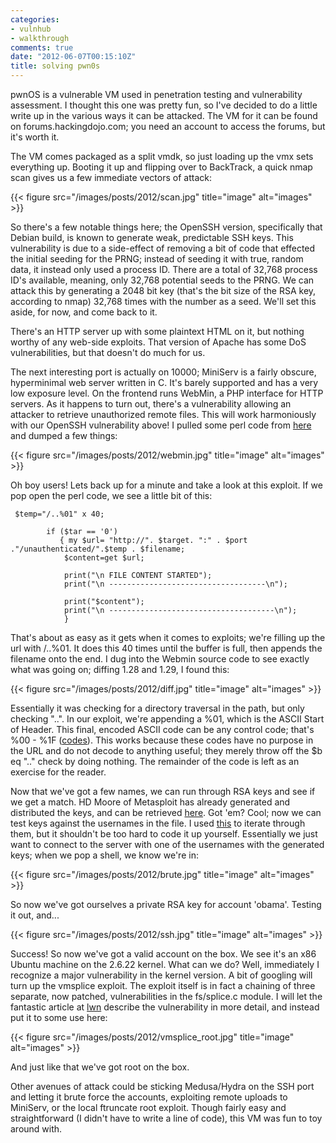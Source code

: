 ```yaml
---
categories:
- vulnhub
- walkthrough
comments: true
date: "2012-06-07T00:15:10Z"
title: solving pwn0s
---
```


pwnOS is a vulnerable VM used in penetration testing and vulnerability assessment.  I thought this one was pretty fun, so I've decided to do a little write up in the various ways it can be attacked.  The VM for it can be found on forums.hackingdojo.com; you need an account to access the forums, but it's worth it. 

The VM comes packaged as a split vmdk, so just loading up the vmx sets everything up.  Booting it up and flipping over to BackTrack, a quick nmap scan gives us a few immediate vectors of attack:

{{< figure src="/images/posts/2012/scan.jpg" title="image" alt="images" >}}

So there's a few notable things here; the OpenSSH version, specifically that Debian build, is known to generate weak, predictable SSH keys.  This vulnerability is due to a side-effect of removing a bit of code that effected the initial seeding for the PRNG; instead of seeding it with true, random data, it instead only used a process ID. There are a total of 32,768 process ID's available, meaning, only 32,768 potential seeds to the PRNG.  We can attack this by generating a 2048 bit key (that's the bit size of the RSA key, according to nmap) 32,768 times with the number as a seed.  We'll set this aside, for now, and come back to it.

There's an HTTP server up with some plaintext HTML on it, but nothing worthy of any web-side exploits.  That version of Apache has some DoS vulnerabilities, but that doesn't do much for us.

The next interesting port is actually on 10000; MiniServ is a fairly obscure, hyperminimal web server written in C.  It's barely supported and has a very low exposure level.  On the frontend runs WebMin, a PHP interface for HTTP servers.  As it happens to turn out, there's a vulnerability allowing an attacker to retrieve unauthorized remote files.  This will work harmoniously with our OpenSSH vulnerability above!  I pulled some perl code from [here](http://www.exploit-db.com/exploits/2017/) and dumped a few things:

{{< figure src="/images/posts/2012/webmin.jpg" title="image" alt="images" >}}

Oh boy users!  Lets back up for a minute and take a look at this exploit.  If we pop open the perl code, we see a little bit of this:

```
 $temp="/..%01" x 40;

        if ($tar == '0')
           { my $url= "http://". $target. ":" . $port ."/unauthenticated/".$temp . $filename;
            $content=get $url;

            print("\n FILE CONTENT STARTED");
            print("\n -----------------------------------\n");

            print("$content");
            print("\n -------------------------------------\n");
            }
```

That's about as easy as it gets when it comes to exploits; we're filling up the url with /..%01.  It does this 40 times until the buffer is full, then appends the filename onto the end.    I dug into the Webmin source code to see exactly what was going on; diffing 1.28 and 1.29, I found this:

{{< figure src="/images/posts/2012/diff.jpg" title="image" alt="images" >}}

Essentially it was checking for a directory traversal in the path, but only checking "..".  In our exploit, we're appending a %01, which is the ASCII Start of Header.  This final, encoded ASCII code can be any control code; that's %00 - %1F ([codes](http://www.w3schools.com/tags/ref_urlencode.asp)).  This works because these codes have no purpose in the URL and do not decode to anything useful; they merely throw off the $b eq ".." check by doing nothing.  The remainder of the code is left as an exercise for the reader.

Now that we've got a few names, we can run through RSA keys and see if we get a match.  HD Moore of Metasploit has already generated and distributed the keys, and can be retrieved [here](http://metasploit.com/users/hdm/tools/debian-openssl/).  Got 'em?  Cool; now we can test keys against the usernames in the file.  I used [this](http://www.exploit-db.com/exploits/5632/) to iterate through them, but it shouldn't be too hard to code it up yourself.  Essentially we just want to connect to the server with one of the usernames with the generated keys; when we pop a shell, we know we're in:

{{< figure src="/images/posts/2012/brute.jpg" title="image" alt="images" >}}

So now we've got ourselves a private RSA key for account 'obama'.  Testing it out, and...

{{< figure src="/images/posts/2012/ssh.jpg" title="image" alt="images" >}}

Success!  So now we've got a valid account on the box.  We see it's an x86 Ubuntu machine on the 2.6.22 kernel.  What can we do?  Well, immediately I recognize a major vulnerability in the kernel version.  A bit of googling will turn up the vmsplice exploit.  The exploit itself is in fact a chaining of three separate, now patched, vulnerabilities in the fs/splice.c module.  I will let the fantastic article at [lwn](https://lwn.net/Articles/268783/) describe the vulnerability in more detail, and instead put it to some use here:

{{< figure src="/images/posts/2012/vmsplice_root.jpg" title="image" alt="images" >}}

And just like that we've got root on the box. 

Other avenues of attack could be sticking Medusa/Hydra on the SSH port and letting it brute force the accounts, exploiting remote uploads to MiniServ, or the local ftruncate root exploit.  Though fairly easy and straightforward (I didn't have to write a line of code), this VM was fun to toy around with.
